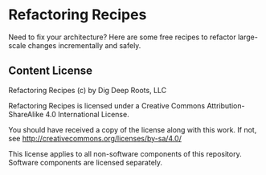 # Refactoring Recipes

Need to fix your architecture? Here are some free recipes to refactor large-scale changes incrementally and safely.

## Content License

Refactoring Recipes (c) by Dig Deep Roots, LLC

Refactoring Recipes is licensed under a Creative Commons Attribution-ShareAlike 4.0 International License.

You should have received a copy of the license along with this work. If not, see http://creativecommons.org/licenses/by-sa/4.0/

This license applies to all non-software components of this repository. Software components are licensed separately.

